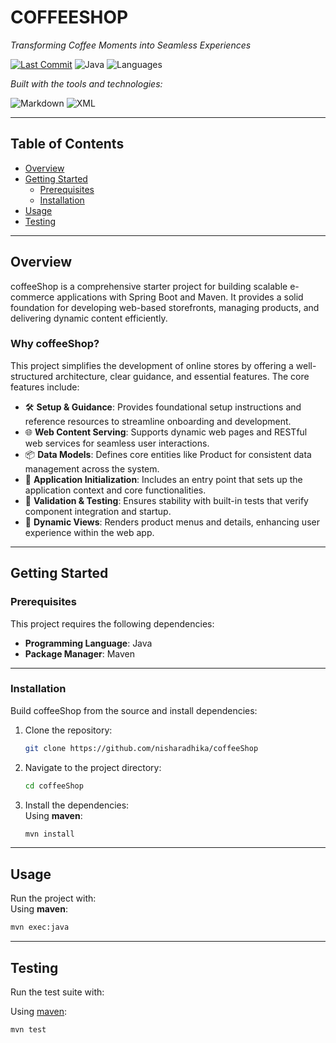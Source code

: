 # COFFEESHOP

_Transforming Coffee Moments into Seamless Experiences_

[![Last Commit](https://img.shields.io/github/last-commit/nisharadhika/coffeeShop)](https://github.com/nisharadhika/coffeeShop)
![Java](https://img.shields.io/badge/Java-17+-blue)
![Languages](https://img.shields.io/github/languages/count/nisharadhika/coffeeShop)

_Built with the tools and technologies:_

![Markdown](https://img.shields.io/badge/Markdown-Enabled-blue)
![XML](https://img.shields.io/badge/XML-Used-blue)

---

## Table of Contents

- [Overview](#overview)
- [Getting Started](#getting-started)
  - [Prerequisites](#prerequisites)
  - [Installation](#installation)
- [Usage](#usage)
- [Testing](#testing)

---

## Overview

coffeeShop is a comprehensive starter project for building scalable e-commerce applications with Spring Boot and Maven. It provides a solid foundation for developing web-based storefronts, managing products, and delivering dynamic content efficiently.

### Why coffeeShop?

This project simplifies the development of online stores by offering a well-structured architecture, clear guidance, and essential features. The core features include:

- 🛠 **Setup & Guidance**: Provides foundational setup instructions and reference resources to streamline onboarding and development.
- 🌐 **Web Content Serving**: Supports dynamic web pages and RESTful web services for seamless user interactions.
- 📦 **Data Models**: Defines core entities like Product for consistent data management across the system.
- 🚀 **Application Initialization**: Includes an entry point that sets up the application context and core functionalities.
- 🧪 **Validation & Testing**: Ensures stability with built-in tests that verify component integration and startup.
- 🎨 **Dynamic Views**: Renders product menus and details, enhancing user experience within the web app.

---

## Getting Started

### Prerequisites

This project requires the following dependencies:

- **Programming Language**: Java
- **Package Manager**: Maven

---

### Installation

Build coffeeShop from the source and install dependencies:

1. Clone the repository:
    ```bash
    git clone https://github.com/nisharadhika/coffeeShop
    ```

2. Navigate to the project directory:
    ```bash
    cd coffeeShop
    ```

3. Install the dependencies:  
   Using **maven**:
    ```bash
    mvn install
    ```

---

## Usage

Run the project with:  
Using **maven**:
```bash
mvn exec:java
 ```
---
## Testing

Run the test suite with:

Using [maven](https://maven.apache.org):

```bash
mvn test
```


